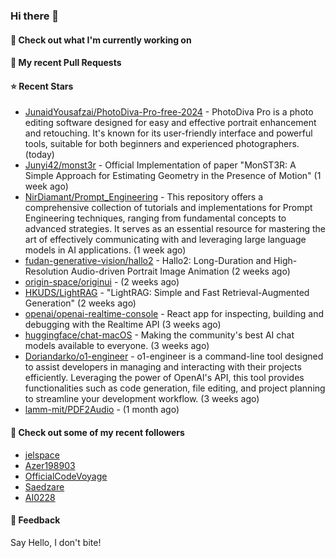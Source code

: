 ### Hi there 👋

#### 👷 Check out what I'm currently working on

#### 🔨 My recent Pull Requests


#### ⭐ Recent Stars

- [JunaidYousafzai/PhotoDiva-Pro-free-2024](https://github.com/JunaidYousafzai/PhotoDiva-Pro-free-2024) - PhotoDiva Pro is a photo editing software designed for easy and effective portrait enhancement and retouching. It&#39;s known for its user-friendly interface and powerful tools, suitable for both beginners and experienced photographers. (today)
- [Junyi42/monst3r](https://github.com/Junyi42/monst3r) - Official Implementation of paper &#34;MonST3R: A Simple Approach for Estimating Geometry in the Presence of Motion&#34; (1 week ago)
- [NirDiamant/Prompt_Engineering](https://github.com/NirDiamant/Prompt_Engineering) - This repository offers a comprehensive collection of tutorials and implementations for Prompt Engineering techniques, ranging from fundamental concepts to advanced strategies. It serves as an essential resource for mastering the art of effectively communicating with and leveraging large language models in AI applications. (1 week ago)
- [fudan-generative-vision/hallo2](https://github.com/fudan-generative-vision/hallo2) - Hallo2: Long-Duration and High-Resolution Audio-driven Portrait Image Animation (2 weeks ago)
- [origin-space/originui](https://github.com/origin-space/originui) -  (2 weeks ago)
- [HKUDS/LightRAG](https://github.com/HKUDS/LightRAG) - &#34;LightRAG: Simple and Fast Retrieval-Augmented Generation&#34; (2 weeks ago)
- [openai/openai-realtime-console](https://github.com/openai/openai-realtime-console) - React app for inspecting, building and debugging with the Realtime API (3 weeks ago)
- [huggingface/chat-macOS](https://github.com/huggingface/chat-macOS) - Making the community&#39;s best AI chat models available to everyone. (3 weeks ago)
- [Doriandarko/o1-engineer](https://github.com/Doriandarko/o1-engineer) - o1-engineer is a command-line tool designed to assist developers in managing and interacting with their projects efficiently. Leveraging the power of OpenAI&#39;s API, this tool provides functionalities such as code generation, file editing, and project planning to streamline your development workflow. (3 weeks ago)
- [lamm-mit/PDF2Audio](https://github.com/lamm-mit/PDF2Audio) -  (1 month ago)

#### 👯 Check out some of my recent followers

- [jelspace](https://github.com/jelspace)
- [Azer198903](https://github.com/Azer198903)
- [OfficialCodeVoyage](https://github.com/OfficialCodeVoyage)
- [Saedzare](https://github.com/Saedzare)
- [AI0228](https://github.com/AI0228)

#### 💬 Feedback

Say Hello, I don't bite!
